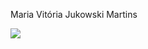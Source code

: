 Maria Vitória Jukowski Martins 

![](https://media4.giphy.com/media/v1.Y2lkPTc5MGI3NjExcmRnZ2dpNGZzdzVoemZhd2EzM3pqM2ZkODBnZnlibmh1bG5pOW9obCZlcD12MV9pbnRlcm5hbF9naWZfYnlfaWQmY3Q9Zw/u5BzptR1OTZ04/giphy.webp)
